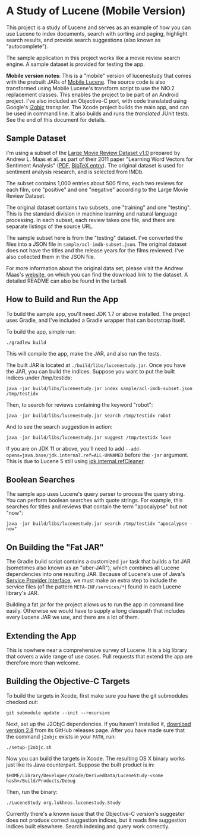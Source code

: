 A Study of Lucene (Mobile Version)
==================================

This project is a study of Lucene and serves as an example of how you can use
Lucene to index documents, search with sorting and paging, highlight search
results, and provide search suggestions (also known as "autocomplete").

The sample application in this project works like a movie review search
engine. A sample dataset is provided for testing the app.

**Mobile version notes**: This is a "mobile" version of lucenestudy that
comes with the prebuilt JARs of
[Mobile Lucene](https://github.com/lukhnos/mobilelucene).
The source code is also transformed using Mobile Lucene's transform script
to use the NIO.2 replacement classes. This enables the project to be part
of an Android project. I've also included an Objective-C port, with code
translated using Google's [j2objc](http://j2objc.org) transpiler. The Xcode
project builds the main app, and can be used in command line. It also builds
and runs the *translated* JUnit tests. See the end of this document for
details.


Sample Dataset
--------------

I'm using a subset of the
[Large Movie Review Dataset v1.0](http://ai.stanford.edu/~amaas/data/sentiment/)
prepared by Andrew L. Maas et al. as part of their 2011 paper "Learning Word
Vectors for Sentiment Analysis"
([PDF](http://ai.stanford.edu/~ang/papers/acl11-WordVectorsSentimentAnalysis.pdf),
[BibTeX entry](http://ai.stanford.edu/~ang/papers/acl11-WordVectorsSentimentAnalysis.pdf)).
The original dataset is used for sentiment analysis research, and is selected
from IMDb.

The subset contains 1,000 entries about 500 films, each two reviews for each
film, one "positive" and one "negative" according to the Large Movie Review
Dataset.

The original dataset contains two subsets, one "training" and one "testing".
This is the standard division in machine learning and natural language
processing. In each subset, each review takes one file, and there are separate
listings of the source URL.

The sample subset here is from the "testing" dataset. I've converted the files
into a JSON file in `sample/acl-imdb-subset.json`. The original dataset does
not have the titles and the release years for the films reviewed. I've also
collected them in the JSON file.

For more information about the original data set, please visit the Andrew
Maas's [website](http://ai.stanford.edu/~amaas/data/sentiment/), on which you
can find the download link to the dataset. A detailed README can also be found
in the tarball.


How to Build and Run the App
----------------------------

To build the sample app, you'll need JDK 1.7 or above installed. The project
uses Gradle, and I've included a Gradle wrapper that can bootstrap itself.

To build the app, simple run:

    ./gradlew build

This will compile the app, make the JAR, and also run the tests.

The built JAR is located at `./build/libs/lucenestudy.jar`. Once you have
the JAR, you can build the indices. Suppose you want to put the built
indices under /tmp/testidx:

    java -jar build/libs/lucenestudy.jar index sample/acl-imdb-subset.json /tmp/testidx

Then, to search for reviews containing the keyword "robot":

    java -jar build/libs/lucenestudy.jar search /tmp/testidx robot

And to see the search suggestion in action:

    java -jar build/libs/lucenestudy.jar suggest /tmp/testidx love

If you are on JDK 11 or above, you'll need to add
`--add-opens=java.base/jdk.internal.ref=ALL-UNNAMED` before the `-jar`
argument. This is due to Lucene 5 still using [jdk.internal.refCleaner](https://bugs.openjdk.java.net/browse/JDK-8149925).


Boolean Searches
----------------

The sample app uses Lucene's query parser to process the query string. You can
perform boolean searches with quote strings. For example, this searches for
titles and reviews that contain the term "apocalypse" but not "now":

    java -jar build/libs/lucenestudy.jar search /tmp/testidx "apocalypse -now"


On Building the "Fat JAR"
-------------------------

The Gradle build script contains a customized `jar` task that builds a fat
JAR (sometimes also known as an "uber-JAR"), which combines all Lucene
dependencies into one resulting JAR. Because of Lucene's use of Java's
[Service Provider Interface](https://docs.oracle.com/javase/tutorial/sound/SPI-intro.html),
we must make an extra step to include the service files (of the pattern
`META-INF/services/*`) found in each Lucene library's JAR.

Building a fat jar for the project allows us to run the app in command line
easily. Otherwise we would have to supply a long classpath that includes
every Lucene JAR we use, and there are a lot of them.


Extending the App
-----------------

This is nowhere near a comprehensive survey of Lucene. It is a big library
that covers a wide range of use cases. Pull requests that extend the app are
therefore more than welcome.


Building the Objective-C Targets
--------------------------------

To build the targets in Xcode, first make sure you have the git submodules
checked out:

    git submodule update --init --recursive

Next, set up the J2ObjC dependencies. If you haven't installed it,
[download version 2.8](https://github.com/google/j2objc/releases/tag/2.8) from
its GitHub releases page. After you have made sure that the command `j2objc`
exists in your `PATH`, run:

    ./setup-j2objc.sh

Now you can build the targets in Xcode. The resulting OS X binary works just
like its Java counterpart. Suppose the built product is in:

    $HOME/Library/Developer/Xcode/DerivedData/LuceneStudy-<some hash>/Build/Products/Debug

Then, run the binary:

    ./LuceneStudy org.lukhnos.lucenestudy.Study

Currently there's a known issue that the Objective-C version's suggester does
not produce correct suggestion indices, but it reads fine suggestion indices
built elsewhere. Search indexing and query work correctly.
